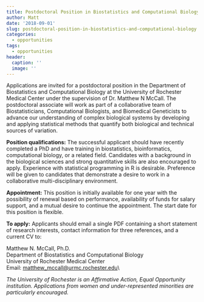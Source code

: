 ```yaml
---
title: Postdoctoral Position in Biostatistics and Computational Biology
author: Matt
date: '2018-09-01'
slug: postdoctoral-position-in-biostatistics-and-computational-biology
categories:
  - opportunities
tags:
  - opportunities
header:
  caption: ''
  image: ''
---
```


Applications are invited for a postdoctoral position in the Department of Biostatistics and Computational Biology at the University of Rochester Medical Center under the supervision of Dr. Matthew N McCall. The postdoctoral associate will work as part of a collaborative team of Biostatisticians, Computational Biologists, and Biomedical Geneticists to advance our understanding of complex biological systems by developing and applying statistical methods that quantify both biological and technical sources of variation.

**Position qualifications:** The successful applicant should have recently completed a PhD and have training in biostatistics, bioinformatics, computational biology, or a related field. Candidates with a background in the biological sciences and strong quantitative skills are also encouraged to apply. Experience with statistical programming in R is desirable. Preference will be given to candidates that demonstrate a desire to work in a collaborative multi-disciplinary environment.

**Appointment:** This position is initially available for one year with the possibility of renewal based on performance, availability of funds for salary support, and a mutual desire to continue the appointment. The start date for this position is flexible. 

**To apply:** Applicants should email a single PDF containing a short statement of research interests, contact information for three references, and a current CV to:

Matthew N. McCall, Ph.D.\
Department of Biostatistics and Computational Biology\
University of Rochester Medical Center\
Email: matthew_mccall@urmc.rochester.edu\

*The University of Rochester is an Affirmative Action, Equal Opportunity institution.
Applications from women and under-represented minorities are particularly encouraged.*